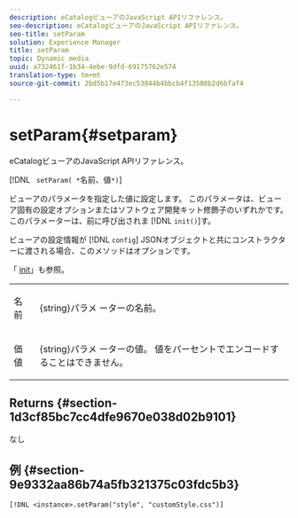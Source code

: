```yaml
---
description: eCatalogビューアのJavaScript APIリファレンス。
seo-description: eCatalogビューアのJavaScript APIリファレンス。
seo-title: setParam
solution: Experience Manager
title: setParam
topic: Dynamic media
uuid: a732461f-1b34-4ebe-9dfd-69175762e574
translation-type: tm+mt
source-git-commit: 2bd5b17e473ec53844b4bbcb4f13580b2d6bfaf4

---
```



# setParam{#setparam}

eCatalogビューアのJavaScript APIリファレンス。

[!DNL ` setParam( *`名前、値`*)`]

ビューアのパラメータを指定した値に設定します。 このパラメータは、ビューア固有の設定オプションまたはソフトウェア開発キット修飾子のいずれかです。 このパラメーターは、前に呼び出されま [!DNL `init()`]す。

ビューアの設定情報が [!DNL `config`] JSONオブジェクトと共にコンストラクターに渡される場合、このメソッドはオプションです。

「 [init](../../../c-html5-s7-aem-asset-viewers/c-html5-20-ecatalog-viewer-about/c-html5-20-ecatalog-viewer-javascriptapiref/r-html5-ecatalog-viewer-20-javascriptapiref-init.md#reference-aee94dd92a28410784f7a1792e28683b)」も参照。

<table id="table_896DFF34A68A403DB93A6D597461A573"> 
 <tbody> 
  <tr> 
   <td colname="col1"> <p> <span class="codeph"> <span class="varname"> 名 </span> 前 </span> </p> </td> 
   <td colname="col2"> <p> <span class="codeph"> {string}パラメ </span> ーターの名前。 </p> </td> 
  </tr> 
  <tr> 
   <td colname="col1"> <p> <span class="codeph"> <span class="varname"> 価 </span> 値 </span> </p> </td> 
   <td colname="col2"> <p> <span class="codeph"> {string}パラメ </span> ーターの値。 値をパーセントでエンコードすることはできません。 </p> </td> 
  </tr> 
 </tbody> 
</table>

## Returns {#section-1d3cf85bc7cc4dfe9670e038d02b9101}

なし

## 例 {#section-9e9332aa86b74a5fb321375c03fdc5b3}

```
[!DNL <instance>.setParam("style", "customStyle.css")]
```

